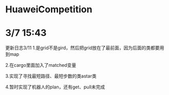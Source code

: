 # HuaweiCompetition
# 3/7 15:43  

更新日志3/11
1.是grid不是gird，然后把grid放在了最前面，因为后面的类都要用到map

2.在cargo里面加入了matched变量

3.实现了寻找最短路径、最短步数的类astar类

4.暂时实现了机器人的plan，还有get、pull未完成
